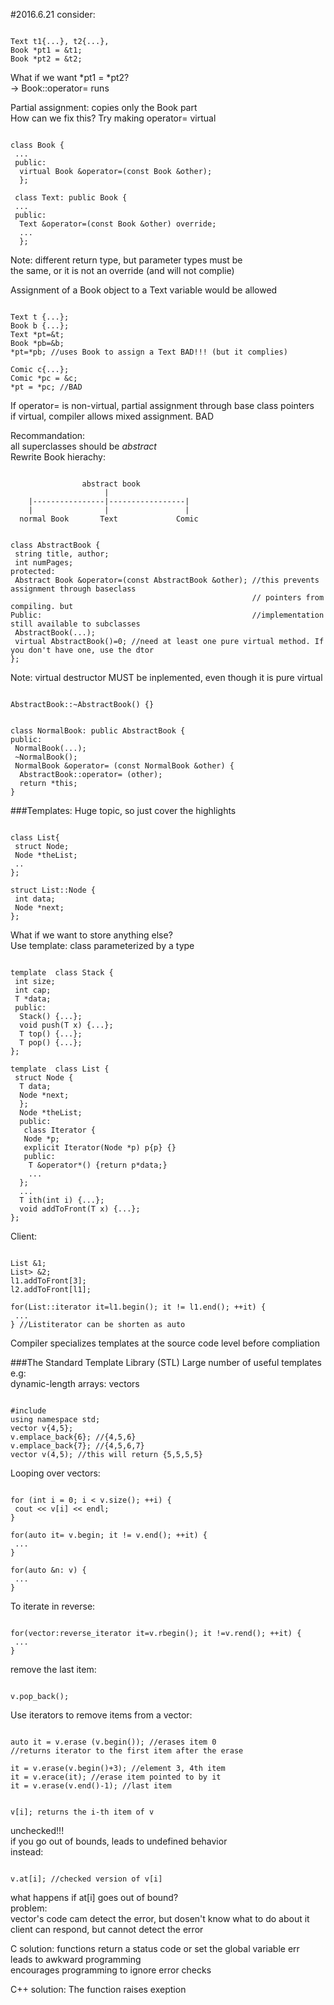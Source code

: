 #2016.6.21
consider: </br>
<pre><code>
Text t1{...}, t2{...},
Book *pt1 = &t1;
Book *pt2 = &t2;
</code></pre>
What if we want *pt1 = *pt2? </br>
-> Book::operator= runs 

Partial assignment: copies only the Book part</br>
How can we fix this?
Try making operator= virtual

<pre><code>
class Book {
 ...
 public:
  virtual Book &operator=(const Book &other);
  };
  
 class Text: public Book {
 ...
 public:
  Text &operator=(const Book &other) override;
  ...
  };
</code></pre>

Note: different return type, but parameter types must be </br>
the same, or it is not an override (and will not complie)

Assignment of a Book object to a Text variable would be allowed
<pre><code>
Text t {...};
Book b {...};
Text *pt=&t;
Book *pb=&b;
*pt=*pb; //uses Book to assign a Text BAD!!! (but it complies)

Comic c{...};
Comic *pc = &c;
*pt = *pc; //BAD
</code></pre>
If operator= is non-virtual, partial assignment through base class pointers </br>
if virtual, compiler allows mixed assignment. BAD

Recommandation: </br>
all superclasses should be *abstract* </br>
Rewrite Book hierachy:
<pre><code>
                abstract book
                     |
    |----------------|-----------------|
    |                |                 |
  normal Book       Text             Comic
</code></pre>

<pre><code>
class AbstractBook {
 string title, author;
 int numPages;
protected:
 Abstract Book &operator=(const AbstractBook &other); //this prevents assignment through baseclass 
                                                      // pointers from compiling. but
Public:                                               //implementation still available to subclasses
 AbstractBook(...);
 virtual AbstractBook()=0; //need at least one pure virtual method. If you don't have one, use the dtor
};
</code></pre>

Note: virtual destructor MUST be inplemented, even though it is pure virtual
<pre><code>
AbstractBook::~AbstractBook() {}
</code></pre>


<pre><code>
class NormalBook: public AbstractBook {
public:
 NormalBook(...);
 ~NormalBook();
 NormalBook &operator= (const NormalBook &other) {
  AbstractBook::operator= (other);
  return *this;
}
</code></pre>

###Templates:
Huge topic, so just cover the highlights

<pre><code>
class List{
 struct Node;
 Node *theList;
 ..
};

struct List::Node {
 int data;
 Node *next;
};
</code></pre>
What if we want to store anything else? </br>
Use template: class parameterized by a type
<pre><code>
template <typename T> class Stack {
 int size;
 int cap;
 T *data;
 public:
  Stack() {...};
  void push(T x) {...};
  T top() {...};
  T pop() {...};
};

template <typename T> class List {
 struct Node {
  T data;
  Node *next;
  };
  Node *theList;
  public:
   class Iterator {
   Node *p;
   explicit Iterator(Node *p) p{p} {}
   public:
    T &operator*() {return p*data;}
    ...
  };
  ...
  T ith(int i) {...};
  void addToFront(T x) {...};
};
</code></pre>
Client: </br>
<pre><code>
List<int> &1;
List<List<int>> &2;
l1.addToFront[3];
l2.addToFront[l1];

for(List<int>::iterator it=l1.begin(); it != l1.end(); ++it) { 
 ...
} //List<int>iterator can be shorten as auto
</code></pre>
Compiler specializes templates at the source code level before compliation

###The Standard Template Library (STL)
Large number of useful templates </br>
e.g: </br>
dynamic-length arrays: vectors </br>
<pre><code>
#include <vector>
using namespace std;
vector<int> v{4,5};
v.emplace_back{6}; //{4,5,6}
v.emplace_back{7}; //{4,5,6,7}
vector<int> v(4,5); //this will return {5,5,5,5}
</code></pre>
Looping over vectors:
<pre><code>
for (int i = 0; i < v.size(); ++i) {
 cout << v[i] << endl;
}

for(auto it= v.begin; it != v.end(); ++it) {
 ...
}

for(auto &n: v) {
 ...
}
</code></pre>
To iterate in reverse:
<pre><code>
for(vector<int>:reverse_iterator it=v.rbegin(); it !=v.rend(); ++it) {
 ...
}
</code></pre>
remove the last item:
<pre><code>
v.pop_back();
</code></pre>
Use iterators to remove items from a vector:
<pre><code>
auto it = v.erase (v.begin()); //erases item 0
//returns iterator to the first item after the erase

it = v.erase(v.begin()+3); //element 3, 4th item
it = v.erace(it); //erase item pointed to by it
it = v.erase(v.end()-1); //last item
</code></pre>

<pre><code>
v[i]; returns the i-th item of v
</code></pre>
unchecked!!! </br>
if you go out of bounds, leads to undefined behavior </br>
instead:
<pre><code>
v.at[i]; //checked version of v[i]
</code></pre>
what happens if at[i] goes out of bound? </br>
problem: </br>
vector's code cam detect the error, but dosen't know what to do about it </br>
client can respond, but cannot detect the error

C solution: functions return a status code or set the global variable err </br>
leads to awkward programming </br>
encourages programming to ignore error checks

C++ solution: The function raises exeption
